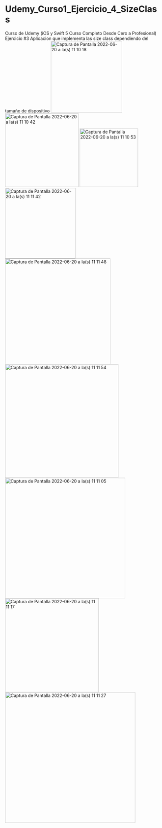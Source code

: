 # Udemy_Curso1_Ejercicio_4_SizeClass
Curso de Udemy (iOS y Swift 5 Curso Completo Desde Cero a Profesional) Ejercicio #3 Aplicacion que implementa las size class dependiendo del tamaño de dispositivo
<img width="232" alt="Captura de Pantalla 2022-06-20 a la(s) 11 10 18" src="https://user-images.githubusercontent.com/62978829/174642817-1771c26e-64fd-41a9-82ed-d5b30d698c15.png">
<img width="239" alt="Captura de Pantalla 2022-06-20 a la(s) 11 10 42" src="https://user-images.githubusercontent.com/62978829/174642828-3c0da088-f93f-49c5-81b9-10cafc595f2d.png">
<img width="190" alt="Captura de Pantalla 2022-06-20 a la(s) 11 10 53" src="https://user-images.githubusercontent.com/62978829/174642855-9300210c-3139-471e-9e29-57b26f24d3b6.png">
<img width="229" alt="Captura de Pantalla 2022-06-20 a la(s) 11 11 42" src="https://user-images.githubusercontent.com/62978829/174642874-23e01384-6e24-43c0-8e55-ce7a708bf22f.png">
<img width="343" alt="Captura de Pantalla 2022-06-20 a la(s) 11 11 48" src="https://user-images.githubusercontent.com/62978829/174642884-865eafe3-dc62-4c30-bf8f-cb8c9e83831e.png">
<img width="369" alt="Captura de Pantalla 2022-06-20 a la(s) 11 11 54" src="https://user-images.githubusercontent.com/62978829/174642893-3c05c672-51cd-4532-9511-125fc7918191.png">
<img width="391" alt="Captura de Pantalla 2022-06-20 a la(s) 11 11 05" src="https://user-images.githubusercontent.com/62978829/174642902-98fef143-be4a-466b-b382-22cf415b872a.png">
<img width="305" alt="Captura de Pantalla 2022-06-20 a la(s) 11 11 17" src="https://user-images.githubusercontent.com/62978829/174642910-248fee66-c4e0-45cf-9c6e-1cd321135bf0.png">
<img width="424" alt="Captura de Pantalla 2022-06-20 a la(s) 11 11 27" src="https://user-images.githubusercontent.com/62978829/174642927-5132e0ee-aecd-4d4b-9787-c4eb15a7fd19.png">
